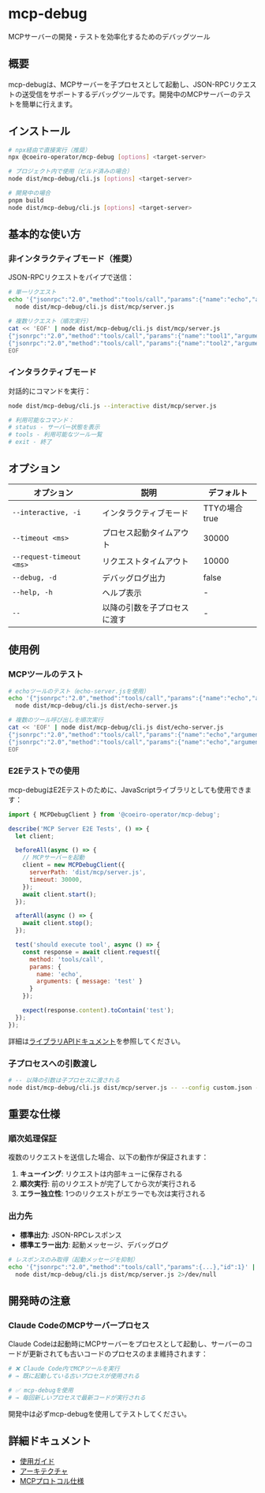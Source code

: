 # mcp-debug

MCPサーバーの開発・テストを効率化するためのデバッグツール

## 概要

mcp-debugは、MCPサーバーを子プロセスとして起動し、JSON-RPCリクエストの送受信をサポートするデバッグツールです。開発中のMCPサーバーのテストを簡単に行えます。

## インストール

```bash
# npx経由で直接実行（推奨）
npx @coeiro-operator/mcp-debug [options] <target-server>

# プロジェクト内で使用（ビルド済みの場合）
node dist/mcp-debug/cli.js [options] <target-server>

# 開発中の場合
pnpm build
node dist/mcp-debug/cli.js [options] <target-server>
```

## 基本的な使い方

### 非インタラクティブモード（推奨）

JSON-RPCリクエストをパイプで送信：

```bash
# 単一リクエスト
echo '{"jsonrpc":"2.0","method":"tools/call","params":{"name":"echo","arguments":{"message":"test"}},"id":1}' | \
  node dist/mcp-debug/cli.js dist/mcp/server.js

# 複数リクエスト（順次実行）
cat << 'EOF' | node dist/mcp-debug/cli.js dist/mcp/server.js
{"jsonrpc":"2.0","method":"tools/call","params":{"name":"tool1","arguments":{}},"id":1}
{"jsonrpc":"2.0","method":"tools/call","params":{"name":"tool2","arguments":{}},"id":2}
EOF
```

### インタラクティブモード

対話的にコマンドを実行：

```bash
node dist/mcp-debug/cli.js --interactive dist/mcp/server.js

# 利用可能なコマンド：
# status - サーバー状態を表示
# tools - 利用可能なツール一覧
# exit - 終了
```

## オプション

| オプション | 説明 | デフォルト |
|-----------|------|-----------|
| `--interactive, -i` | インタラクティブモード | TTYの場合true |
| `--timeout <ms>` | プロセス起動タイムアウト | 30000 |
| `--request-timeout <ms>` | リクエストタイムアウト | 10000 |
| `--debug, -d` | デバッグログ出力 | false |
| `--help, -h` | ヘルプ表示 | - |
| `--` | 以降の引数を子プロセスに渡す | - |

## 使用例

### MCPツールのテスト

```bash
# echoツールのテスト（echo-server.jsを使用）
echo '{"jsonrpc":"2.0","method":"tools/call","params":{"name":"echo","arguments":{"message":"test"}},"id":1}' | \
  node dist/mcp-debug/cli.js dist/echo-server.js

# 複数のツール呼び出しを順次実行
cat << 'EOF' | node dist/mcp-debug/cli.js dist/echo-server.js
{"jsonrpc":"2.0","method":"tools/call","params":{"name":"echo","arguments":{"message":"first"}},"id":1}
{"jsonrpc":"2.0","method":"tools/call","params":{"name":"echo","arguments":{"message":"second"}},"id":2}
EOF
```

### E2Eテストでの使用

mcp-debugはE2Eテストのために、JavaScriptライブラリとしても使用できます：

```javascript
import { MCPDebugClient } from '@coeiro-operator/mcp-debug';

describe('MCP Server E2E Tests', () => {
  let client;

  beforeAll(async () => {
    // MCPサーバーを起動
    client = new MCPDebugClient({
      serverPath: 'dist/mcp/server.js',
      timeout: 30000,
    });
    await client.start();
  });

  afterAll(async () => {
    await client.stop();
  });

  test('should execute tool', async () => {
    const response = await client.request({
      method: 'tools/call',
      params: {
        name: 'echo',
        arguments: { message: 'test' }
      }
    });

    expect(response.content).toContain('test');
  });
});
```

詳細は[ライブラリAPIドキュメント](../../docs/mcp-debug/library-api.md)を参照してください。

### 子プロセスへの引数渡し

```bash
# -- 以降の引数は子プロセスに渡される
node dist/mcp-debug/cli.js dist/mcp/server.js -- --config custom.json --debug
```

## 重要な仕様

### 順次処理保証

複数のリクエストを送信した場合、以下の動作が保証されます：

1. **キューイング**: リクエストは内部キューに保存される
2. **順次実行**: 前のリクエストが完了してから次が実行される
3. **エラー独立性**: 1つのリクエストがエラーでも次は実行される

### 出力先

- **標準出力**: JSON-RPCレスポンス
- **標準エラー出力**: 起動メッセージ、デバッグログ

```bash
# レスポンスのみ取得（起動メッセージを抑制）
echo '{"jsonrpc":"2.0","method":"tools/call","params":{...},"id":1}' | \
  node dist/mcp-debug/cli.js dist/mcp/server.js 2>/dev/null
```

## 開発時の注意

### Claude CodeのMCPサーバープロセス

Claude Codeは起動時にMCPサーバーをプロセスとして起動し、サーバーのコードが更新されても古いコードのプロセスのまま維持されます：

```bash
# ❌ Claude Code内でMCPツールを実行
# → 既に起動している古いプロセスが使用される

# ✅ mcp-debugを使用
# → 毎回新しいプロセスで最新コードが実行される
```

開発中は必ずmcp-debugを使用してテストしてください。

## 詳細ドキュメント

- [使用ガイド](../../docs/mcp-debug/mcp-debug-guide.md)
- [アーキテクチャ](../../docs/mcp-debug/architecture.md)
- [MCPプロトコル仕様](../../docs/mcp-debug/mcp-protocol-specification.md)